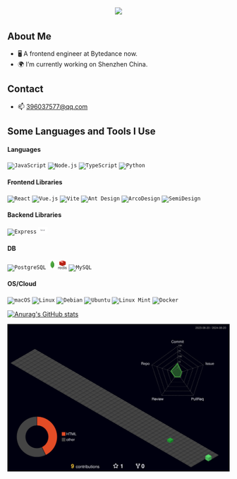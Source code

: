<h1 align="center">
  <a href="https://git.io/typing-svg">
    <img
      src="https://readme-typing-svg.herokuapp.com?font=Charis+SIL&size=30&duration=3000&color=1AACF7&center=true&vCenter=true&lines=Hello%2C+There!;I'm Draken!;Nice+to+meet+you!">
  </a>
</h1>

## About Me

- 🖥 A frontend engineer at Bytedance now.
- 🌍 I’m currently working on Shenzhen China.

## Contact

- 📫 [396037577@qq.com](mailto:396037577@qq.com)

## Some Languages and Tools I Use

#### Languages

<code><img width="20" src="https://user-images.githubusercontent.com/25181517/117447155-6a868a00-af3d-11eb-9cfe-245df15c9f3f.png" alt="JavaScript" title="JavaScript"/></code>
<code><img width="20" src="https://user-images.githubusercontent.com/25181517/183568594-85e280a7-0d7e-4d1a-9028-c8c2209e073c.png" alt="Node.js" title="Node.js"/></code>
<code><img width="20" src="https://user-images.githubusercontent.com/25181517/183890598-19a0ac2d-e88a-4005-a8df-1ee36782fde1.png" alt="TypeScript" title="TypeScript"/></code>
<code><img width="20" src="https://user-images.githubusercontent.com/25181517/183423507-c056a6f9-1ba8-4312-a350-19bcbc5a8697.png" alt="Python" title="Python"/></code>

#### Frontend Libraries

<code><img width="20" src="https://user-images.githubusercontent.com/25181517/183897015-94a058a6-b86e-4e42-a37f-bf92061753e5.png" alt="React" title="React"/></code>
<code><img width="20" src="https://user-images.githubusercontent.com/25181517/117448124-a2da9800-af3e-11eb-85d2-bd1b69b65603.png" alt="Vue.js" title="Vue.js"/></code>
<code><img width="20" src="https://github.com/marwin1991/profile-technology-icons/assets/62091613/b40892ef-efb8-4b0e-a6b5-d1cfc2f3fc35" alt="Vite" title="Vite"/></code>
<code><img width="20" src="https://user-images.githubusercontent.com/25181517/190887795-99cb0921-e57f-430b-a111-e165deedaa36.png" alt="Ant Design" title="Ant Design"/></code>
<code><img width="20" src="https://avatars.githubusercontent.com/u/64576149?s=200&v=4" alt="ArcoDesign" title="ArcoDesign"/></code>
<code><img width="20" src="https://camo.githubusercontent.com/86070f58bc00bb17c8a4b5310fe7b68c7153ce61c39f49f0937ebf56bb304aa4/68747470733a2f2f6c66312d63646e2d746f732e6279746573636d2e636f6d2f6f626a2f747466652f6965732f73656d692f53656d694c6f676f2f4c6f676f5f313537363132323836353932362e706e67" alt="SemiDesign" title="SemiDesign"/></code>

#### Backend Libraries

<code><img width="20" src="https://user-images.githubusercontent.com/25181517/183859966-a3462d8d-1bc7-4880-b353-e2cbed900ed6.png" alt="Express" title="Express"/></code>
<code><img width="20" src="https://raw.githubusercontent.com/koajs/koa/master/docs/logo.png" alt="Koa.js" title="Koa.js"/></code>

#### DB

<code><img width="20" src="https://user-images.githubusercontent.com/25181517/117208740-bfb78400-adf5-11eb-97bb-09072b6bedfc.png" alt="PostgreSQL" title="PostgreSQL" /></code>
<code><img src="https://raw.githubusercontent.com/devicons/devicon/master/icons/mongodb/mongodb-original.svg" alt="mongodb" width="20" alt="mongo" /></code>
<code><img src="https://raw.githubusercontent.com/devicons/devicon/master/icons/redis/redis-original-wordmark.svg" alt="redis" width="20" alt="redis" /></code>
<code><img width="20" src="https://user-images.githubusercontent.com/25181517/183896128-ec99105a-ec1a-4d85-b08b-1aa1620b2046.png" alt="MySQL" title="MySQL"/></code>

#### OS/Cloud

<code><img width="20" src="https://user-images.githubusercontent.com/25181517/186884152-ae609cca-8cf1-4175-8d60-1ce1fa078ca2.png" alt="macOS" title="macOS"/></code>
<code><img width="20" src="https://github.com/marwin1991/profile-technology-icons/assets/76662862/2481dc48-be6b-4ebb-9e8c-3b957efe69fa" alt="Linux" title="Linux"/></code>
<code><img width="20" src="https://avatars.githubusercontent.com/u/1854028?s=200&v=4" alt="Debian" title="Debian"/></code>
<code><img width="20" src="https://user-images.githubusercontent.com/25181517/186884153-99edc188-e4aa-4c84-91b0-e2df260ebc33.png" alt="Ubuntu" title="Ubuntu"/></code>
<code><img width="20" src="https://user-images.githubusercontent.com/25181517/186884159-4b5e122b-95de-4a32-b10b-7f6fdffa4c5a.png" alt="Linux Mint" title="Linux Mint"/></code>
<code><img width="20" src="https://user-images.githubusercontent.com/25181517/117207330-263ba280-adf4-11eb-9b97-0ac5b40bc3be.png" alt="Docker" title="Docker"/></code>

[![Anurag's GitHub stats](https://github-readme-stats.vercel.app/api?username=draken-lbc)](https://github.com/anuraghazra/github-readme-stats)

![Personal 3D Metrics](./profile-3d-contrib/profile-night-green.svg)
